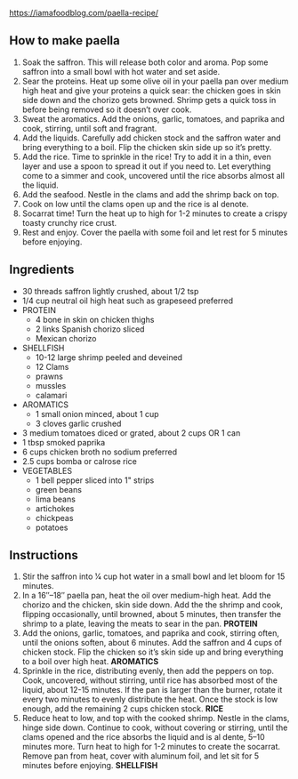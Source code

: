 https://iamafoodblog.com/paella-recipe/

## How to make paella

1. Soak the saffron. This will release both color and aroma. Pop some saffron into a small bowl with hot water and set aside.
2. Sear the proteins. Heat up some olive oil in your paella pan over medium high heat and give your proteins a quick sear: the chicken goes in skin side down and the chorizo gets browned. Shrimp gets a quick toss in before being removed so it doesn’t over cook.
3. Sweat the aromatics. Add the onions, garlic, tomatoes, and paprika and cook, stirring, until soft and fragrant.
4. Add the liquids. Carefully add chicken stock and the saffron water and bring everything to a boil. Flip the chicken skin side up so it’s pretty.
5. Add the rice. Time to sprinkle in the rice! Try to add it in a thin, even layer and use a spoon to spread it out if you need to. Let everything come to a simmer and cook, uncovered until the rice absorbs almost all the liquid.
6. Add the seafood. Nestle in the clams and add the shrimp back on top.
7. Cook on low until the clams open up and the rice is al denote.
8. Socarrat time! Turn the heat up to high for 1-2 minutes to create a crispy toasty crunchy rice crust.
9. Rest and enjoy. Cover the paella with some foil and let rest for 5 minutes before enjoying.

## Ingredients

- 30 threads saffron lightly crushed, about 1/2 tsp
- 1/4 cup neutral oil high heat such as grapeseed preferred
- PROTEIN 
  - 4 bone in skin on chicken thighs
  - 2 links Spanish chorizo sliced
  - Mexican chorizo
- SHELLFISH
  - 10-12 large shrimp peeled and deveined
  - 12 Clams
  - prawns
  - mussles
  - calamari
- AROMATICS
  - 1 small onion minced, about 1 cup
  - 3 cloves garlic crushed
- 3 medium tomatoes diced or grated, about 2 cups OR 1 can
- 1 tbsp smoked paprika
- 6 cups chicken broth no sodium preferred
- 2.5 cups bomba or calrose rice
- VEGETABLES
  - 1 bell pepper sliced into 1" strips
  - green beans
  - lima beans
  - artichokes
  - chickpeas
  - potatoes

## Instructions

1. Stir the saffron into 1⁄4 cup hot water in a small bowl and let bloom for 15 minutes.
2. In a 16″–18″ paella pan, heat the oil over medium-high heat. Add the chorizo and the chicken, skin side down. Add the the shrimp and cook, flipping occasionally, until browned, about 5 minutes, then transfer the shrimp to a plate, leaving the meats to sear in the pan. **PROTEIN**
3. Add the onions, garlic, tomatoes, and paprika and cook, stirring often, until the onions soften, about 6 minutes. Add the saffron and 4 cups of chicken stock. Flip the chicken so it’s skin side up and bring everything to a boil over high heat. **AROMATICS**
4. Sprinkle in the rice, distributing evenly, then add the peppers on top. Cook, uncovered, without stirring, until rice has absorbed most of the liquid, about 12-15 minutes. If the pan is larger than the burner, rotate it every two minutes to evenly distribute the heat. Once the stock is low enough, add the remaining 2 cups chicken stock. **RICE**
5. Reduce heat to low, and top with the cooked shrimp. Nestle in the clams, hinge side down. Continue to cook, without covering or stirring, until the clams opened and the rice absorbs the liquid and is al dente, 5–10 minutes more. Turn heat to high for 1-2 minutes to create the socarrat. Remove pan from heat, cover with aluminum foil, and let sit for 5 minutes before enjoying. **SHELLFISH**
